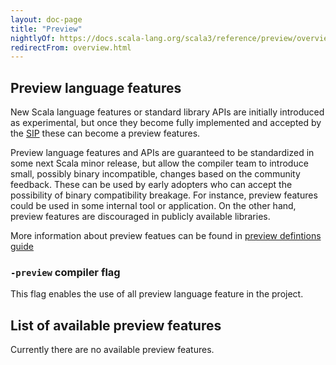 ```yaml
---
layout: doc-page
title: "Preview"
nightlyOf: https://docs.scala-lang.org/scala3/reference/preview/overview.html
redirectFrom: overview.html
---
```


## Preview language features

New Scala language features or standard library APIs are initially introduced as experimental, but once they become fully implemented and accepted by the [SIP](https://docs.scala-lang.org/sips/) these can become a preview features.

Preview language features and APIs are guaranteed to be standardized in some next Scala minor release, but allow the compiler team to introduce small, possibly binary incompatible, changes based on the community feedback.
These can be used by early adopters who can accept the possibility of binary compatibility breakage. For instance, preview features could be used in some internal tool or application. On the other hand, preview features are discouraged in publicly available libraries.

More information about preview featues can be found in [preview defintions guide](../other-new-features/preview-defs.md)

### `-preview` compiler flag

This flag enables the use of all preview language feature in the project.


## List of available preview features

Currently there are no available preview features.
